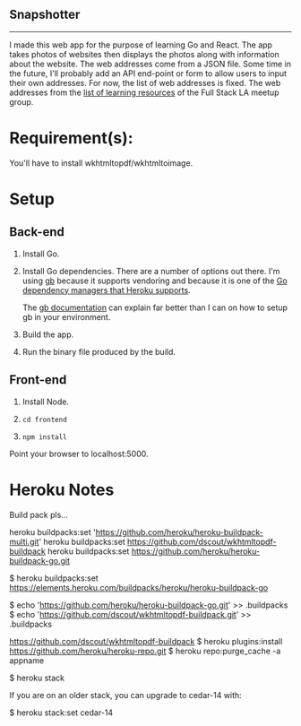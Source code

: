 ## Snapshotter

---

I made this web app for the purpose of learning Go and React. The app takes photos of websites then displays the photos
along with information about the website. The web addresses come from a JSON file. Some time in the future,
I'll probably add an API end-point or form to allow users to input their own addresses. For now, the list of web addresses
is fixed. The web addresses from the
[list of learning resources](https://github.com/fullstackla/pairing-meetup/blob/master/resources.md)
of the Full Stack LA meetup group.

# Requirement(s):

You'll have to install wkhtmltopdf/wkhtmltoimage.


# Setup

## Back-end

1. Install Go.

2. Install Go dependencies. There are a number of options out there. I'm using [gb](https://github.com/constabulary/gb)
   because it supports vendoring and because it is one of the
   [Go dependency managers that Heroku supports](https://devcenter.heroku.com/articles/go-dependencies-via-gb).

   The [gb documentation](https://getgb.io/) can explain far better than I can on how to setup gb in your environment.

3. Build the app.

4. Run the binary file produced by the build.


## Front-end

1. Install Node.

2. `cd frontend`

3. `npm install`


Point your browser to localhost:5000.




# Heroku Notes

Build pack pls...

heroku buildpacks:set 'https://github.com/heroku/heroku-buildpack-multi.git'
heroku buildpacks:set https://github.com/dscout/wkhtmltopdf-buildpack
heroku buildpacks:set https://github.com/heroku/heroku-buildpack-go.git

$ heroku buildpacks:set https://elements.heroku.com/buildpacks/heroku/heroku-buildpack-go

$ echo 'https://github.com/heroku/heroku-buildpack-go.git' >> .buildpacks
$ echo 'https://github.com/dscout/wkhtmltopdf-buildpack.git' >> .buildpacks

https://github.com/dscout/wkhtmltopdf-buildpack
$ heroku plugins:install https://github.com/heroku/heroku-repo.git
$ heroku repo:purge_cache -a appname

$ heroku stack

If you are on an older stack, you can upgrade to cedar-14 with:

$ heroku stack:set cedar-14
